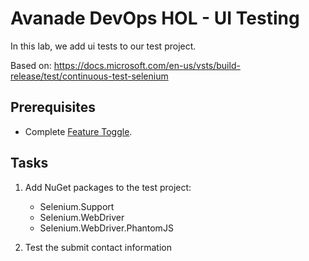# Avanade DevOps HOL - UI Testing

In this lab, we add ui tests to our test project.

Based on: https://docs.microsoft.com/en-us/vsts/build-release/test/continuous-test-selenium

## Prerequisites

- Complete [Feature Toggle](lab-4-feature-toggle.md).

## Tasks

1. Add NuGet packages to the test project:
   - Selenium.Support
   - Selenium.WebDriver
   - Selenium.WebDriver.PhantomJS

1. Test the submit contact information
